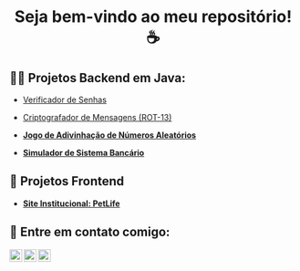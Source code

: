 <h1 align="center"> Seja bem-vindo ao meu repositório! ☕  </h1>

<h2> 👨‍💻 Projetos Backend em Java: </h2>

  - [Verificador de Senhas](https://github.com/amatoshdev/VerificadorDeSenha)
    
  - [Criptografador de Mensagens (ROT-13)](https://github.com/amatoshdev/GeradorDeSenhasROT-13) <b>
  
  - [Jogo de Adivinhação de Números Aleatórios](https://github.com/victoramato/JogoDaAdivinhacao)
  
  - [Simulador de Sistema Bancário](https://github.com/amatoshdev/SimuladorSistemaBancario)

<h2> 🎨 Projetos Frontend </h2>

  - [Site Institucional: PetLife](https://github.com/amatoshdev/PetLife)

<h2> 🤳 Entre em contato comigo: <br> </h2>

[<img align="left" alt="VictorAmato | LinkedIn" width="22px" src="https://imgur.com/Higjpa6.png" />][linkedin]
[<img align="left" alt="VictorAmato | Instagram" width="22px" src="https://imgur.com/P6htHGR.png" />][instagram]
[<img align="left" alt="VictorAmato | WhatsApp" width="22px" src="https://imgur.com/urJtjbo.png" />][whatsapp]

[instagram]: https://www.instagram.com/amatosh.dev
[linkedin]: https://linkedin.com/in/amatosh
[whatsapp]: https://wa.me/5512988579087
